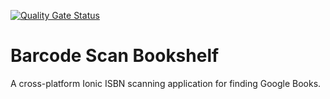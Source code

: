 [![Quality Gate Status](https://sonarcloud.io/api/project_badges/measure?project=s-sandra_bs-bookshelf&metric=alert_status)](https://sonarcloud.io/dashboard?id=s-sandra_bs-bookshelf)
# Barcode Scan Bookshelf
A cross-platform Ionic ISBN scanning application for finding Google Books.
